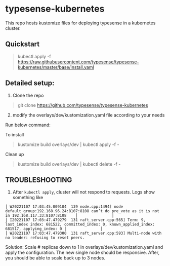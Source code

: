# typesense-kubernetes


This repo hosts kustomize files for deploying typesense in a kubernetes cluster.


## Quickstart

> kubectl apply -f https://raw.githubusercontent.com/typesense/typesense-kubernetes/master/base/install.yaml
## Detailed setup:

1. Clone the repo

> git clone https://github.com/typesense/typesense-kubernetes


2. modify the overlays/dev/kustomization.yaml file according to your needs



Run below command:

To install

> kustomize build overlays/dev | kubectl apply -f - 

Clean up

> kustomize build overlays/dev | kubectl delete -f - 

## TROUBLESHOOTING

1. After `kubectl apply`, cluster will not respond to requests.  Logs show something like 

```
│ W20221107 17:03:45.009104  139 node.cpp:1494] node default_group:192.168.96.24:8107:8108 can’t do pre_vote as it is not in 192.168.117.33:8107:8108    │               │
│ I20221107 17:03:47.479279  131 raft_server.cpp:565] Term: 9, last_index index: 681522, committed_index: 0, known_applied_index: 681517, applying_index: 0 │               │
│ W20221107 17:03:47.479300  131 raft_server.cpp:593] Multi-node with no leader: refusing to reset peers.
```

Solution: Scale # replicas down to 1 in overlays/dev/kustomization.yaml and apply the configuration.  The new single node should be responsive.  After, you should be able to scale back up to 3 nodes.




